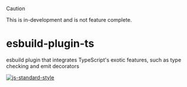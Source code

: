 
> [!CAUTION]
> This is in-development and is not feature complete.

# esbuild-plugin-ts

esbuild plugin that integrates TypeScript's exotic features, such as type checking and emit decorators

[![js-standard-style](https://cdn.rawgit.com/standard/standard/master/badge.svg)](http://standardjs.com)
